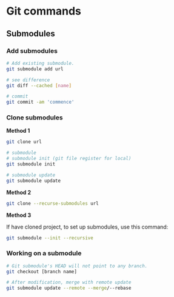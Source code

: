 # Git commands

## Submodules
### Add submodules
```bash
# Add existing submodule.
git submodule add url

# see difference
git diff --cached [name]

# commit
git commit -am 'commence'
```

### Clone submodules
**Method 1**
```bash
git clone url

# submodule 
# submodule init (git file register for local)
git submodule init

# submodule update
git submodule update

```

**Method 2**
```bash
git clone --recurse-submodules url
```

**Method 3**

If have cloned project, to set up submodules, use this command:
```bash
git submodule --init --recursive
```

### Working on a submodule
```bash
# Git submodule's HEAD will not point to any branch.
git checkout [branch name]

# After modification, merge with remote update
git submodule update --remote --merge/--rebase
```